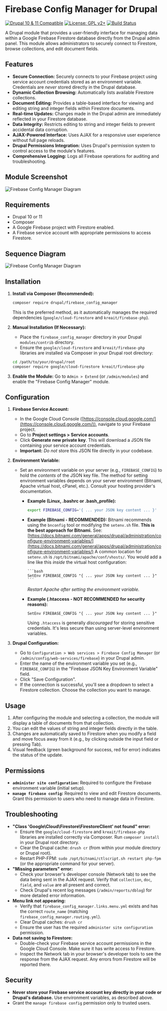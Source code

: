 # Firebase Config Manager for Drupal

[![Drupal 10 & 11 Compatible](https://img.shields.io/badge/Drupal-10%20%26%2011-blue.svg)](https://www.drupal.org/)
[![License: GPL v2+](https://img.shields.io/badge/License-GPL_v2+-green.svg)](https://www.gnu.org/licenses/old-licenses/gpl-2.0.en.html)
[![Build Status](https://img.shields.io/badge/build-passing-brightgreen.svg)](/)  <!-- To be replace with CI Build Shortly -->

A Drupal module that provides a user-friendly interface for managing data within a Google Firebase Firestore database directly from the Drupal admin panel.  This module allows administrators to securely connect to Firestore, browse collections, and edit document fields.


## Features

*   **Secure Connection:** Securely connects to your Firebase project using service account credentials stored as an environment variable.  Credentials are *never* stored directly in the Drupal database.
*   **Dynamic Collection Browsing:**  Automatically lists available Firestore collections.
*   **Document Editing:**  Provides a table-based interface for viewing and editing string and integer fields within Firestore documents.
*   **Real-time Updates:** Changes made in the Drupal admin are immediately reflected in your Firestore database.
*   **Data Integrity:** Restricts editing to string and integer fields to prevent accidental data corruption.
*   **AJAX-Powered Interface:** Uses AJAX for a responsive user experience without full page reloads.
*   **Drupal Permissions Integration:**  Uses Drupal's permission system to control access to the module's features.
*   **Comprehensive Logging:** Logs all Firebase operations for auditing and troubleshooting.

## Module Screenshot

![Firebase Config Manager Diagram](docs/assets/module_screenshot.png)

## Requirements

*   Drupal 10 or 11
*   Composer
*   A Google Firebase project with Firestore enabled.
*   A Firebase service account with appropriate permissions to access Firestore.

## Sequence Diagram

![Firebase Config Manager Diagram](docs/assets/firebase_config_manager_diagram.png)

## Installation

1.  **Install via Composer (Recommended):**

    ```bash
    composer require drupal/firebase_config_manager
    ```
    This is the preferred method, as it automatically manages the required dependencies (`google/cloud-firestore` and `kreait/firebase-php`).

2.  **Manual Installation (If Necessary):**
    *   Place the `firebase_config_manager` directory in your Drupal `modules/contrib` directory.
    *   Ensure the `google/cloud-firestore` and `kreait/firebase-php` libraries are installed via Composer in your Drupal root directory:
       ```bash
       cd /path/to/your/drupal/root
       composer require google/cloud-firestore kreait/firebase-php
       ```

3.  **Enable the Module:** Go to `Admin > Extend` (or `/admin/modules`) and enable the "Firebase Config Manager" module.

## Configuration

1.  **Firebase Service Account:**
    *   In the Google Cloud Console ([https://console.cloud.google.com/](https://console.cloud.google.com/)), navigate to your Firebase project.
    *   Go to **Project settings > Service accounts**.
    *   Click **Generate new private key**. This will download a JSON file containing your service account credentials.
    *   **Important:**  *Do not* store this JSON file directly in your codebase.

2.  **Environment Variable:**
    *   Set an environment variable on your server (e.g., `FIREBASE_CONFIG`) to hold the *contents* of the JSON key file. The method for setting environment variables depends on your server environment (Bitnami, Apache virtual host, cPanel, etc.). Consult your hosting provider's documentation.

        *   **Example (Linux, .bashrc or .bash_profile):**
            ```bash
            export FIREBASE_CONFIG='{ ... your JSON key content ... }'
            ```
        *   **Example (Bitnami -  RECOMMENDED):**  Bitnami recommends using the `bnconfig` tool or modifying the `setenv.sh` file.  **This is the best approach for Bitnami.** See: [https://docs.bitnami.com/general/apps/drupal/administration/configure-environment-variables/](https://docs.bitnami.com/general/apps/drupal/administration/configure-environment-variables/)
            A common location for `setenv.sh` is `/opt/bitnami/apache/conf/vhosts/`.  You would add a line like this *inside* the virtual host configuration:

                ```bash
                SetEnv FIREBASE_CONFIG "{ ... your JSON key content ... }"
                ```
            *Restart Apache after setting the environment variable.*

        * **Example (.htaccess - NOT RECOMMENDED for security reasons):**
            ```
            SetEnv FIREBASE_CONFIG "{ ... your JSON key content ... }"
            ```
            Using `.htaccess` is generally *discouraged* for storing sensitive credentials. It's less secure than using server-level environment variables.

3.  **Drupal Configuration:**
    *   Go to `Configuration > Web services > Firebase Config Manager` (or `/admin/config/web-services/firebase`) in your Drupal admin.
    *   Enter the name of the environment variable you set (e.g., `FIREBASE_CONFIG`) in the "Firebase JSON Key Environment Variable" field.
    *   Click "Save Configuration".
    *   If the connection is successful, you'll see a dropdown to select a Firestore collection.  Choose the collection you want to manage.

## Usage

1.  After configuring the module and selecting a collection, the module will display a table of documents from that collection.
2.  You can edit the values of string and integer fields directly in the table.
3.  Changes are automatically saved to Firestore when you modify a field and move focus away from it (e.g., by clicking outside the input field or pressing Tab).
4.  Visual feedback (green background for success, red for error) indicates the status of the update.

## Permissions

*   **`administer site configuration`:**  Required to configure the Firebase environment variable (initial setup).
*   **`manage firebase config`:**  Required to view and edit Firestore documents.  Grant this permission to users who need to manage data in Firestore.

## Troubleshooting

*   **"Class 'Google\Cloud\Firestore\FirestoreClient' not found" error:**
    *   Ensure the `google/cloud-firestore` and `kreait/firebase-php` libraries are installed correctly via Composer.  Run `composer install` in your Drupal root directory.
    *   Clear the Drupal cache: `drush cr` (from within your module directory or Drupal root).
    *   Restart PHP-FPM: `sudo /opt/bitnami/ctlscript.sh restart php-fpm` (or the appropriate command for your server).
*   **"Missing parameters" error:**
    *   Check your browser's developer console (Network tab) to see the data being sent in the AJAX request.  Verify that `collection`, `doc`, `field`, and `value` are all present and correct.
    *   Check Drupal's recent log messages (`/admin/reports/dblog`) for more detailed error information.
*   **Menu link not appearing:**
    * Verify that `firebase_config_manager.links.menu.yml` exists and has the correct `route_name` (matching `firebase_config_manager.routing.yml`).
    *  Clear Drupal caches: `drush cr`
    * Ensure the user has the required `administer site configuration` permission.
*   **Data not saving to Firestore:**
    * Double-check your Firebase service account permissions in the Google Cloud Console.  Make sure it has write access to Firestore.
    * Inspect the Network tab in your browser's developer tools to see the response from the AJAX request.  Any errors from Firestore will be reported there.

## Security

*   **Never store your Firebase service account key directly in your code or Drupal's database.** Use environment variables, as described above.
*   Grant the `manage firebase config` permission only to trusted users.
